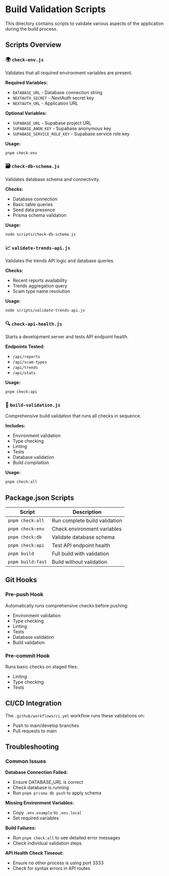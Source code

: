 # Build Validation Scripts

This directory contains scripts to validate various aspects of the application during the build process.

## Scripts Overview

### 🌍 `check-env.js`

Validates that all required environment variables are present.

**Required Variables:**

- `DATABASE_URL` - Database connection string
- `NEXTAUTH_SECRET` - NextAuth secret key
- `NEXTAUTH_URL` - Application URL

**Optional Variables:**

- `SUPABASE_URL` - Supabase project URL
- `SUPABASE_ANON_KEY` - Supabase anonymous key
- `SUPABASE_SERVICE_ROLE_KEY` - Supabase service role key

**Usage:**

```bash
pnpm check:env
```

### 🗃️ `check-db-schema.js`

Validates database schema and connectivity.

**Checks:**

- Database connection
- Basic table queries
- Seed data presence
- Prisma schema validation

**Usage:**

```bash
node scripts/check-db-schema.js
```

### 📈 `validate-trends-api.js`

Validates the trends API logic and database queries.

**Checks:**

- Recent reports availability
- Trends aggregation query
- Scam type name resolution

**Usage:**

```bash
node scripts/validate-trends-api.js
```

### 🔍 `check-api-health.js`

Starts a development server and tests API endpoint health.

**Endpoints Tested:**

- `/api/reports`
- `/api/scam-types`
- `/api/trends`
- `/api/stats`

**Usage:**

```bash
pnpm check:api
```

### 🚀 `build-validation.js`

Comprehensive build validation that runs all checks in sequence.

**Includes:**

- Environment validation
- Type checking
- Linting
- Tests
- Database validation
- Build compilation

**Usage:**

```bash
pnpm check:all
```

## Package.json Scripts

| Script            | Description                   |
| ----------------- | ----------------------------- |
| `pnpm check:all`  | Run complete build validation |
| `pnpm check:env`  | Check environment variables   |
| `pnpm check:db`   | Validate database schema      |
| `pnpm check:api`  | Test API endpoint health      |
| `pnpm build`      | Full build with validation    |
| `pnpm build:fast` | Build without validation      |

## Git Hooks

### Pre-push Hook

Automatically runs comprehensive checks before pushing:

- Environment validation
- Type checking
- Linting
- Tests
- Database validation
- Build validation

### Pre-commit Hook

Runs basic checks on staged files:

- Linting
- Type checking
- Tests

## CI/CD Integration

The `.github/workflows/ci.yml` workflow runs these validations on:

- Push to main/develop branches
- Pull requests to main

## Troubleshooting

### Common Issues

**Database Connection Failed:**

- Ensure DATABASE_URL is correct
- Check database is running
- Run `pnpm prisma db push` to apply schema

**Missing Environment Variables:**

- Copy `.env.example` to `.env.local`
- Set required variables

**Build Failures:**

- Run `pnpm check:all` to see detailed error messages
- Check individual validation steps

**API Health Check Timeout:**

- Ensure no other process is using port 3333
- Check for syntax errors in API routes
